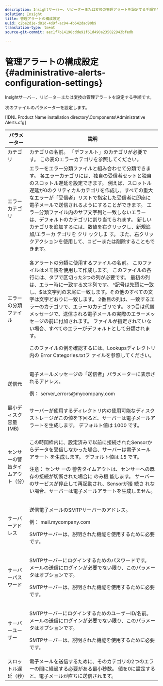```yaml
---
description: Insightサーバー、リピーターまたは変換の管理アラートを設定する手順です。
solution: Insight
title: 管理アラートの構成設定
uuid: c2be2d1e-d81d-4d9f-ac94-4b642dad90b9
translation-type: tm+mt
source-git-commit: aec1f7b14198cdde91f61d490a235022943bfedb

---
```



# 管理アラートの構成設定{#administrative-alerts-configuration-settings}

Insightサーバー、リピーターまたは変換の管理アラートを設定する手順です。

次のファイルのパラメーターを設定します。

[!DNL Product Name installation directory\Components\Administrative Alerts.cfg]

<table id="table_5A2298906D5F4215B8FAC42CACBC0002"> 
 <thead> 
  <tr> 
   <th colname="col1" class="entry"> パラメーター </th> 
   <th colname="col2" class="entry"> 説明 </th> 
  </tr> 
 </thead>
 <tbody> 
  <tr> 
   <td colname="col1"> カテゴリ </td> 
   <td colname="col2"> カテゴリの名前。 「デフォルト」のカテゴリが必要です。 この表のエラーカテゴリを参照してください。 </td> 
  </tr> 
  <tr> 
   <td colname="col1"> エラーカテゴリ </td> 
   <td colname="col2"> エラーをエラー分類ファイルと組み合わせて分類できます。 各エラーカテゴリには、独自の受信者セットと独自のスロットル遅延を設定できます。 例えば、スロットル遅延が0のクリティカルカテゴリを作成し、すべての重大なエラーが「受信者」リストで指定した受信者に即座に電子メールで送信されるようにすることができます。 エラー分類ファイル内のサブ文字列と一致しないエラーは、デフォルトのカテゴリに割り当てられます。 新しいカテゴリを追加するには、数値を右クリックし、新規追加/エラーカ <span class="uicontrol"> テゴリを </span> クリ <span class="uicontrol"> ックしま </span>す。 また、右クリックアクションを使用して、コピーまたは削除することもできます。 </td> 
  </tr> 
  <tr> 
   <td colname="col1"> エラーの分類ファイル </td> 
   <td colname="col2"> <p>各アラートの分類に使用するファイルの名前。 このファイルはメモ帳を使用して作成します。 このファイルの各行には、タブで区切った3つの列が必要です。 最初の列は、エラー時に一致する文字列です。 ^記号は先頭に一致し、$は文字列の末尾に一致します。その他のすべての文字は文字どおりに一致します。 2番目の列は、一致するエラーのカテゴリで、エラーのカテゴリです。 3つ目は代替メッセージで、送信される電子メールの実際のエラーメッセージの前に付加されます。 ファイルが指定されていない場合、すべてのエラーがデフォルトとして分類されます。 </p> <p>このファイルの例を確認するには、Lookupsディレクトリ内の <span class="filepath"> Error Categories.txtフ </span> ァイルを参照してください。 </p> </td> 
  </tr> 
  <tr> 
   <td colname="col1"> 送信元 </td> 
   <td colname="col2"> <p>電子メールメッセージの「送信者」パラメーターに表示されるアドレス。 </p> <p>例： <span class="filepath"> server_errors@mycompany.com </span></p> </td> 
  </tr> 
  <tr> 
   <td colname="col1"> 最小ディスク容量(MB) </td> 
   <td colname="col2"> サーバーが使用するディレクトリ内の使用可能なディスクストレージがこの値を下回ると、サーバーは電子メールアラートを生成します。 デフォルト値は 1000 です。 </td> 
  </tr> 
  <tr> 
   <td colname="col1"> センサーの警告タイムアウト（分） </td> 
   <td colname="col2"> <p>この時間枠内に、設定済みで以前に接続されたSensorからデータを受信しなかった場合、サーバーは電子メール <span class="wintitle"> アラート </span> を生成します。 デフォルト値は 15 です。 </p> <p> <p>注意： センサ <span class="wintitle"> ーの </span> 警告タイムアウトは、センサーへの既存の接続が切断された場合に <span class="wintitle"> のみ機 </span> 能します。 サーバーのサービスが停止して再起動され、Sensorが接 <span class="wintitle"> 続さ </span> れない場合、サーバーは電子メールアラートを生成しません。 </p> </p> </td> 
  </tr> 
  <tr> 
   <td colname="col1"> サーバーアドレス </td> 
   <td colname="col2"> <p>送信電子メールのSMTPサーバーのアドレス。 </p> <p>例： <span class="filepath"> mail.mycompany.com </span></p> <p>SMTPサーバーは、説明された機能を使用するために必要です。 </p> </td> 
  </tr> 
  <tr> 
   <td colname="col1"> サーバーパスワード </td> 
   <td colname="col2"> <p>SMTPサーバーにログインするためのパスワードです。 メールの送信にログインが必要でない限り、このパラメータはオプションです。 </p> <p>SMTPサーバーは、説明された機能を使用するために必要です。 </p> </td> 
  </tr> 
  <tr> 
   <td colname="col1"> サーバーユーザー </td> 
   <td colname="col2"> <p>SMTPサーバーにログインするためのユーザーID/名前。 メールの送信にログインが必要でない限り、このパラメータはオプションです。 </p> <p>SMTPサーバーは、説明された機能を使用するために必要です。 </p> </td> 
  </tr> 
  <tr> 
   <td colname="col1"> スロットル遅延（秒） </td> 
   <td colname="col2"> 電子メールを送信するために、そのカテゴリの2つのエラーの間に経過する必要がある最小秒数。 値を0に設定すると、電子メールが直ちに送信されます。 </td> 
  </tr> 
 </tbody> 
</table>

